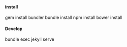 #### install
gem install bundler
bundle install
npm install
bower install

#### Develop
bundle exec jekyll serve
